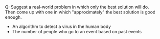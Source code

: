 Q: Suggest a real-world problem in which only the best solution will do. Then come up with one in which "approximately" the best solution is good enough. 

- An algorithm to detect a virus in the human body
- The number of people who go to an event based on past events